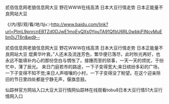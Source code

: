 贰佰信息网老狼信息网大豆
野花WWW在线高清
日本大豆行情走势
日本正能量不良网站大豆


《/内/部/观/看/地/址👉http://www.baidu.com/link?url=PImL9pnrcnEBTZd0DJwE1moEyQXs0YpuTA91QfbU6RL0wbkiFlNcvMuEbn0iJT6n&wd》--

贰佰信息网老狼信息网大豆
野花WWW在线高清
日本大豆行情走势
日本正能量不良网站大豆
焜黄华叶衰。”人还未及流连芳色，繁华便已落尽，此时秋光再好，也永远不能填补内心的那份空白与惆怅了。接踵而至的琐事，一天一天的烦扰，于纷忙中，薄了辰光。
	来日门庭若市的路途，一下子变得宽大;来日缤纷多彩的广场，一下子变得不知不觉;来日人声喧嚷的小村，一下子变得没了盼望。在这个迎亲除旧的节日里四处都是宁静无声，偃旗息鼓。





仙踪林官方网站入口大豆大豆行情网仙踪林在线观看tobu8日本大豆行情51大豆行情网入口

